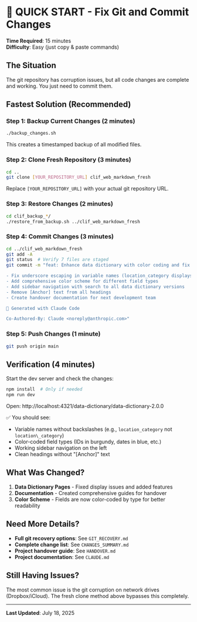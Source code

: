 # 🚀 QUICK START - Fix Git and Commit Changes

**Time Required**: 15 minutes  
**Difficulty**: Easy (just copy & paste commands)

## The Situation
The git repository has corruption issues, but all code changes are complete and working. You just need to commit them.

## Fastest Solution (Recommended)

### Step 1: Backup Current Changes (2 minutes)
```bash
./backup_changes.sh
```
This creates a timestamped backup of all modified files.

### Step 2: Clone Fresh Repository (3 minutes)
```bash
cd ..
git clone [YOUR_REPOSITORY_URL] clif_web_markdown_fresh
```
Replace `[YOUR_REPOSITORY_URL]` with your actual git repository URL.

### Step 3: Restore Changes (2 minutes)
```bash
cd clif_backup_*/
./restore_from_backup.sh ../clif_web_markdown_fresh
```

### Step 4: Commit Changes (3 minutes)
```bash
cd ../clif_web_markdown_fresh
git add -A
git status  # Verify 7 files are staged
git commit -m "feat: Enhance data dictionary with color coding and fix underscore display

- Fix underscore escaping in variable names (location_category displays correctly)
- Add comprehensive color scheme for different field types
- Add sidebar navigation with search to all data dictionary versions
- Remove [Anchor] text from all headings
- Create handover documentation for next development team

🤖 Generated with Claude Code

Co-Authored-By: Claude <noreply@anthropic.com>"
```

### Step 5: Push Changes (1 minute)
```bash
git push origin main
```

## Verification (4 minutes)

Start the dev server and check the changes:
```bash
npm install  # Only if needed
npm run dev
```

Open: http://localhost:4321/data-dictionary/data-dictionary-2.0.0

✅ You should see:
- Variable names without backslashes (e.g., `location_category` not `location\_category`)
- Color-coded field types (IDs in burgundy, dates in blue, etc.)
- Working sidebar navigation on the left
- Clean headings without "[Anchor]" text

## What Was Changed?

1. **Data Dictionary Pages** - Fixed display issues and added features
2. **Documentation** - Created comprehensive guides for handover
3. **Color Scheme** - Fields are now color-coded by type for better readability

## Need More Details?

- **Full git recovery options**: See `GIT_RECOVERY.md`
- **Complete change list**: See `CHANGES_SUMMARY.md`  
- **Project handover guide**: See `HANDOVER.md`
- **Project documentation**: See `CLAUDE.md`

## Still Having Issues?

The most common issue is the git corruption on network drives (Dropbox/iCloud). The fresh clone method above bypasses this completely.

---
**Last Updated**: July 18, 2025